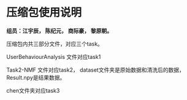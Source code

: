 # 压缩包使用说明

**组员：江宇辰， 陈纪元， 商际豪， 黎原朝。**

压缩包内共三部分文件，对应三个task。

UserBehaviourAnalysis 文件对应task1

Task2-NMF 文件对应task2， dataset文件夹是原始数据和清洗后的数据，Result.npy是结果数据。

chen文件夹对应task3



